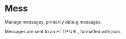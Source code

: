 # Mess
Manage messages, primarily debug messages.

Messages are sent to an HTTP URL, formatted with json.
